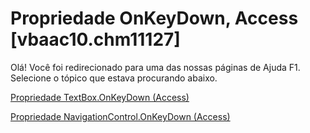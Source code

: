 
# Propriedade OnKeyDown, Access [vbaac10.chm11127]

Olá! Você foi redirecionado para uma das nossas páginas de Ajuda F1. Selecione o tópico que estava procurando abaixo.

[Propriedade TextBox.OnKeyDown (Access)](http://msdn.microsoft.com/library/472e4b96-a6b1-6473-ed56-64af3522281f%28Office.15%29.aspx)

[Propriedade NavigationControl.OnKeyDown (Access)](http://msdn.microsoft.com/library/8de375d7-da00-318a-2a1a-7d2fb26bd11d%28Office.15%29.aspx)

